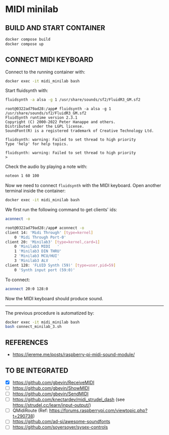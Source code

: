 # MIDI minilab
## BUILD AND START CONTAINER
```bash
docker compose build
docker compose up
```

## CONNECT MIDI KEYBOARD
Connect to the running container with:
```bash
docker exec -it midi_minilab bash
```

Start fluidsynth with:
```bash
fluidsynth -a alsa -g 1 /usr/share/sounds/sf2/FluidR3_GM.sf2
```
```
root@0322ad79ad28:/app# fluidsynth -a alsa -g 1 /usr/share/sounds/sf2/FluidR3_GM.sf2
FluidSynth runtime version 2.3.1
Copyright (C) 2000-2022 Peter Hanappe and others.
Distributed under the LGPL license.
SoundFont(R) is a registered trademark of Creative Technology Ltd.

fluidsynth: warning: Failed to set thread to high priority
Type 'help' for help topics.

fluidsynth: warning: Failed to set thread to high priority
> 
```

Check the audio by playing a note with:
```bash
noteon 1 60 100
```

Now we need to connect `fluidsynth` with the MIDI keyboard.
Open another terminal inside the container:
```bash
docker exec -it midi_minilab bash
```

We first run the following command to get clients' ids:
```bash
aconnect -o
```
```bash
root@0322ad79ad28:/app# aconnect -o
client 14: 'Midi Through' [type=kernel]
    0 'Midi Through Port-0'
client 20: 'Minilab3' [type=kernel,card=1]
    0 'Minilab3 MIDI   '
    1 'Minilab3 DIN THRU'
    2 'Minilab3 MCU/HUI'
    3 'Minilab3 ALV    '
client 128: 'FLUID Synth (59)' [type=user,pid=59]
    0 'Synth input port (59:0)'
```

To connect:
```bash
aconnect 20:0 128:0
```

Now the MIDI keyboard should produce sound.

---

The previous procedure is automatized by:
```bash
docker exec -it midi_minilab bash
bash connect_minilab_3.sh
```

## REFERENCES
- https://jereme.me/posts/raspberry-pi-midi-sound-module/

## TO BE INTEGRATED
- [x] https://github.com/gbevin/ReceiveMIDI
- [ ] https://github.com/gbevin/ShowMIDI
- [ ] https://github.com/gbevin/SendMIDI
- [ ] https://github.com/knectardev/midi_strudel_dash (see https://strudel.cc/learn/input-output/)
- [ ] QMidiRoute (Ref: https://forums.raspberrypi.com/viewtopic.php?t=290738)
- [ ] https://github.com/ad-si/awesome-soundfonts
- [ ] https://github.com/soyersoyer/sysex-controls
